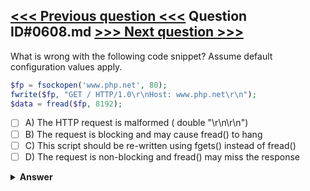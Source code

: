 [<<< Previous question <<<](0607.md)   Question ID#0608.md   [>>> Next question >>>](0609.md)
---

What is wrong with the following code snippet? Assume default configuration values apply.

```php
$fp = fsockopen('www.php.net', 80);
fwrite($fp, "GET / HTTP/1.0\r\nHost: www.php.net\r\n");
$data = fread($fp, 8192);
```

- [ ] A) The HTTP request is malformed ( double "\r\n\r\n")
- [ ] B) The request is blocking and may cause fread() to hang
- [ ] C) This script should be re-written using fgets() instead of fread()
- [ ] D) The request is non-blocking and fread() may miss the response

<details><summary><b>Answer</b></summary>
<p>
  Answer: <strong>A</strong>
</p>
</details>
